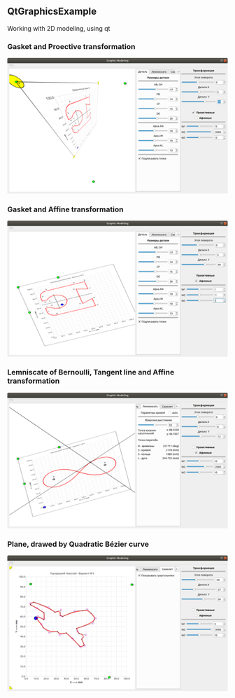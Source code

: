 ## QtGraphicsExample
Working with 2D modeling, using qt

### Gasket and Proective transformation
![Gasket_Proective](./docs/Gasket_Proective.png)

### Gasket and Affine transformation
![Gasket_Affine](./docs/Gasket_Affine.png)

### Lemniscate of Bernoulli, Tangent line and Affine transformation
![BernuliLemniscat_Affine](./docs/BernuliLemniscat_Affine.png)

### Plane, drawed by Quadratic Bézier curve
![Palane_BezueCurve](./docs/Palane_BezueCurve.png)

